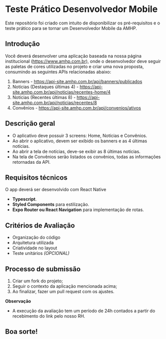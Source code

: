 # Teste Prático Desenvolvedor Mobile

Este repositório foi criado com intuito de disponibilizar os pré-requisitos e o teste prático para se tornar um Desenvolvedor Mobile da AMHP.

## Introdução

Você deverá desenvolver uma aplicação baseada na nossa página institucional (https://www.amhp.com.br), onde o desenvolvedor deve seguir as paletas de cores utilizadas no projeto e criar uma nova proposta, consumindo as seguintes APIs relacionadas abaixo:

1. Banners - https://api-site.amhp.com.br/api/banners/publicados
2. Notícias (Destaques últimas 4) - https://api-site.amhp.com.br/api/noticias/recentes-home/4
3. Notícias (Recentes últimas 8) - https://api-site.amhp.com.br/api/noticias/recentes/8
4. Convênios - https://api-site.amhp.com.br/api/convenios/ativos

## Descrição geral

- O aplicativo deve possuir 3 screens: Home, Notícias e Convênios.
- Ao abrir o aplicativo, devem ser exibido os banners e as 4 últimas notícias.
- Ao abrir a tela de notícias, deve-se exibir as 8 últimas notícias.
- Na tela de Convênios serão listados os convênios, todas as informações retornadas da API.

## Requisitos técnicos

O app deverá ser desenvolvido com React Native

- **Typescript**.
- **Styled Components** para estilização.
- **Expo Router ou React Navigation** para implementação de rotas.

## Critérios de Avaliação
- Organização do código
- Arquitetura utilizada
- Criatividade no layout
- Teste unitários *(OPCIONAL)*

## Processo de submissão

1. Criar um fork do projeto;
2. Seguir o contexto da aplicação mencionada acima;
3. Ao finalizar, fazer um pull request com os ajustes.

**Observação**
- A execução da avaliação tem um período de 24h contados a partir do recebimento do link pelo nosso RH.
  
## Boa sorte!


